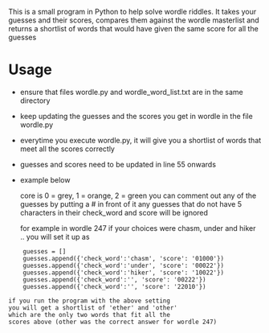 This is a small program in Python to help solve wordle riddles. It takes
your guesses and their scores, compares them against the wordle masterlist
and returns a shortlist of words that would have given the same score for all the guesses


# Usage 

- ensure that files wordle.py and wordle_word_list.txt are in the same directory
- keep updating the guesses and the scores you get in wordle in the file wordle.py
- everytime you execute wordle.py, it will give you a shortlist of words that meet all the scores correctly

- guesses and scores need to be updated in line 55 onwards
- example below

    core is 0 = grey, 1 = orange, 2 = green
    you can comment out any of the guesses by putting a # in front of it
    any guesses that do not have 5 characters in their check_word and score will be ignored

    for example in wordle 247 if your choices were chasm, under and hiker .. you will set it up as
```
    guesses = []
    guesses.append({'check_word':'chasm', 'score': '01000'})
    guesses.append({'check_word':'under', 'score': '00022'})
    guesses.append({'check_word':'hiker', 'score': '10022'})
    guesses.append({'check_word':'', 'score': '00222'})
    guesses.append({'check_word':'', 'score': '22010'})
```
    if you run the program with the above setting 
    you will get a shortlist of 'ether' and 'other' 
    which are the only two words that fit all the 
    scores above (other was the correct answer for wordle 247)

